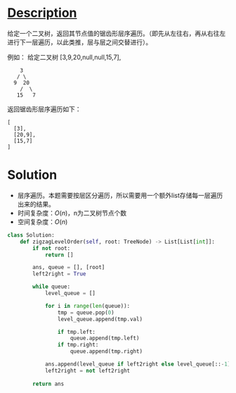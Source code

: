 # [Description](https://leetcode-cn.com/problems/binary-tree-zigzag-level-order-traversal)
给定一个二叉树，返回其节点值的锯齿形层序遍历。（即先从左往右，再从右往左进行下一层遍历，以此类推，层与层之间交替进行）。

例如：
给定二叉树 [3,9,20,null,null,15,7],
```
    3
   / \
  9  20
    /  \
   15   7
```
返回锯齿形层序遍历如下：
```
[
  [3],
  [20,9],
  [15,7]
]
```

# Solution
- 层序遍历。本题需要按层区分遍历，所以需要用一个额外list存储每一层遍历出来的结果。
- 时间复杂度：$O(n)$，n为二叉树节点个数
- 空间复杂度：$O(n)$

```python
class Solution:
    def zigzagLevelOrder(self, root: TreeNode) -> List[List[int]]:
        if not root:
            return []

        ans, queue = [], [root]
        left2right = True

        while queue:
            level_queue = []

            for i in range(len(queue)):
                tmp = queue.pop(0)
                level_queue.append(tmp.val)

                if tmp.left:
                    queue.append(tmp.left)
                if tmp.right:
                    queue.append(tmp.right)

            ans.append(level_queue if left2right else level_queue[::-1])
            left2right = not left2right
            
        return ans
```